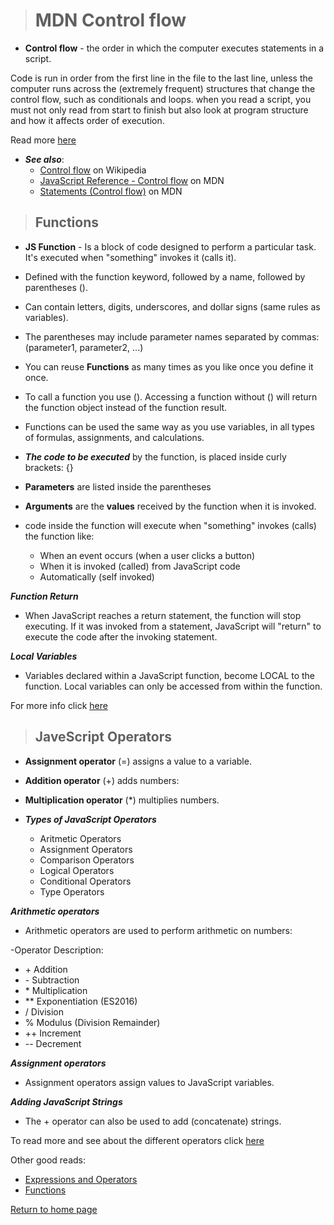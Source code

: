 > # MDN Control flow

* **Control flow** - the order in which the computer executes statements in a script.

Code is run in order from the first line in the file to the last line, unless the computer runs across the (extremely frequent) structures that change the control flow, such as conditionals and loops. when you read a script, you must not only read from start to finish but also look at program structure and how it affects order of execution.

Read more [here](https://developer.mozilla.org/en-US/docs/Glossary/Control_flow)

* ***See also***:
  * [Control flow](https://en.wikipedia.org/wiki/Control_flow) on Wikipedia
  * [JavaScript Reference - Control flow](https://developer.mozilla.org/en-US/docs/Web/JavaScript/Reference#control_flow) on MDN
  * [Statements (Control flow)](https://developer.mozilla.org/en-US/docs/Web/JavaScript/Guide/Control_flow_and_error_handling) on MDN

> ## Functions

* **JS Function** - Is a block of code designed to perform a particular task. It's executed when "something" invokes it (calls it).

* Defined with the function keyword, followed by a name, followed by parentheses ().

* Can contain letters, digits, underscores, and dollar signs (same rules as variables).

* The parentheses may include parameter names separated by commas:
(parameter1, parameter2, ...)

* You can reuse **Functions** as many times as you like once you define it once.

* To call a function you use (). Accessing a function without () will return the function object instead of the function result.

* Functions can be used the same way as you use variables, in all types of formulas, assignments, and calculations.

* ***The code to be executed*** by the function, is placed inside curly brackets: {}

* **Parameters** are listed inside the parentheses

* **Arguments** are the **values** received by the function when it is invoked.

* code inside the function will execute when "something" invokes (calls) the function like:
  * When an event occurs (when a user clicks a button)
  * When it is invoked (called) from  JavaScript code
  * Automatically (self invoked)

***Function Return***

* When JavaScript reaches a return statement, the function will stop executing. If it was invoked from a statement, JavaScript will "return" to execute the code after the invoking statement.

***Local Variables***

* Variables declared within a JavaScript function, become LOCAL to the function. Local variables can only be accessed from within the function.

For more info click [here](https://www.w3schools.com/js/js_functions.asp)

> ## JaveScript Operators

* **Assignment operator** (=) assigns a value to a variable.

* **Addition operator** (+) adds numbers:

* **Multiplication operator** (*) multiplies numbers.

* ***Types of JavaScript Operators***

  * Aritmetic Operators
  * Assignment Operators
  * Comparison Operators
  * Logical Operators
  * Conditional Operators
  * Type Operators

***Arithmetic operators***

* Arithmetic operators are used to perform arithmetic on numbers:

\-Operator Description:

* \+  Addition
* \- Subtraction
* \* Multiplication
* ** Exponentiation (ES2016)
* / Division
* %  Modulus (Division Remainder)
* ++ Increment
* -- Decrement

***Assignment operators***

* Assignment operators assign values to JavaScript variables.

***Adding JavaScript Strings***

* The + operator can also be used to add (concatenate) strings.

To read more and see about the different operators click [here](https://www.w3schools.com/js/js_operators.asp)

Other good reads:
* [Expressions and Operators](https://developer.mozilla.org/en-US/docs/Web/JavaScript/Guide/Expressions_and_Operators)
* [Functions](https://developer.mozilla.org/en-US/docs/Web/JavaScript/Guide/Functions)

[Return to home page](../README.md)